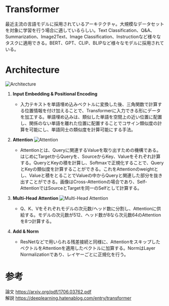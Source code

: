 # **Transformer**
最近主流の言語モデルに採用されているアーキテクチャ。大規模なデータセットを対象に学習を行う場合に適しているらしい。Text Classification、Q&A、Summarization、Image2Text、Image Classification、Instructionなど様々なタスクに適用できる。BERT、GPT、CLIP、BLIPなど様々なモデルに採用されている。

# **Architecture**
![Architecture](https://cdn-ak.f.st-hatena.com/images/fotolife/R/Ryobot/20171221/20171221163853.png)
1. **Input Embedding & Positional Encoding**
   - 入力テキストを単語埋め込みベクトルに変換した後、三角関数で計算する位置情報を付け加えることで、Transformerに入力できる形にデータを加工する。単語埋め込みは、類似した単語を空間上の近い位置に配置し、関係のない単語を離れた位置に配置することでコサイン類似度の計算を可能にし、単語同士の類似度を計算可能にする手法。

2. **Attention**
![Attention](https://cdn-ak.f.st-hatena.com/images/fotolife/R/Ryobot/20171221/20171221163903.png)
   - Attentionとは、Queryに関連するValueを取り出すための機構である。はじめにTargetからQueryを、SourceからKey、Valueをそれぞれ計算する。QueryとKeyの積を計算し、Softmaxで正規化することで、QueryとKeyの類似度を計算することができる。これをAttentionのweightとし、Valueと積をとることでValueの中からQueryと関連した部分を抜き出すことができる。画像はCross-Attentionの場合であり、Self-AttentionではSourceとTargetを同一のSelfとして計算する。

3. **Multi-Head Attention**
![Multi-Head Attention](https://cdn-ak.f.st-hatena.com/images/fotolife/R/Ryobot/20171221/20171221164455.png)
   - Q、K、Vをそれぞれモデルの次元数/ヘッド数に分割し、Attentionに供給する。モデルの次元数が512、ヘッド数が8なら次元数64のAttentionを8つ計算する。

4. **Add & Norm**
   - ResNetなどで用いられる残差接続と同様に、AttentionをスキップしたベクトルをAttentionを適用したベクトルに加算する。NormはLayer Normalizationであり、レイヤーごとに正規化を行う。

# 参考
論文 https://arxiv.org/pdf/1706.03762.pdf  
解説 https://deeplearning.hatenablog.com/entry/transformer